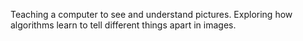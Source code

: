 Teaching a computer to see and understand pictures. Exploring how algorithms learn to tell different things apart in images.
